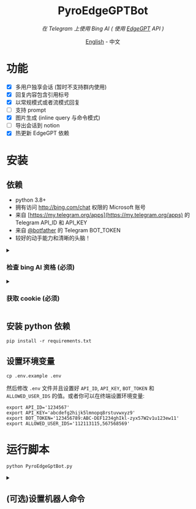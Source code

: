 <div align="center">

# PyroEdgeGPTBot
_在 Telegram 上使用 Bing AI ( 使用 [EdgeGPT](https://github.com/acheong08/EdgeGPT) API )_

<a href="./README.md">English</a> -
<a>中文</a>

</div>

# 功能
- [x] 多用户独享会话 (暂时不支持群内使用)
- [x] 回复内容包含引用标号
- [x] 以常规模式或者流模式回复
- [ ] 支持 prompt
- [x] 图片生成 (inline query 与命令模式)
- [ ] 导出会话到 notion
- [x] 热更新 EdgeGPT 依赖

# 安装
## 依赖
* python 3.8+
* 拥有访问 http://bing.com/chat 权限的 Microsoft 账号
* 来自 [https://my.telegram.org/apps](https://my.telegram.org/apps) 的 Telegram API_ID 和 API_KEY
* 来自 [@botfather](https://t.me/botfather) 的 Telegram BOT_TOKEN
* 较好的动手能力和清晰的头脑！


<details>
  <summary>

### 检查 bing AI 资格 (必须)

  </summary>

- 安装最新版本 Microsoft Edge
- 或者，你可以使用任何浏览器，并将用户代理设置为看起来像你正在使用 Edge。你可以使用像 “User-Agent Switcher and Manager” 这样的扩展轻松实现这一点， [Chrome](https://chrome.google.com/webstore/detail/user-agent-switcher-and-m/bhchdcejhohfmigjafbampogmaanbfkg) 与 [Firefox](https://addons.mozilla.org/en-US/firefox/addon/user-agent-string-switcher/) 插件地址.
- 打开 [bing.com/chat](https://bing.com/chat)
- 如果你看到了“聊天”，说明你具备资格

</details>



<details>
  <summary>

### 获取 cookie (必须)

  </summary>

- 安装 cookie editor 插件，[Chrome](https://chrome.google.com/webstore/detail/cookie-editor/hlkenndednhfkekhgcdicdfddnkalmdm) , [Firefox](https://addons.mozilla.org/en-US/firefox/addon/cookie-editor/) 与 [Edge](https://microsoftedge.microsoft.com/addons/detail/cookieeditor/neaplmfkghagebokkhpjpoebhdledlfi) 商店地址
- 前往 [`bing.com`](https://bing.com/)
- 打开插件
- 点击右下角 "Export", 然后点 "Export as JSON" (这将把 cookies 复制到剪贴板)
- 将你的 cookies 粘贴到 `./cookie.json` (文件名取决于你在 `.env` 中的设置)

</details>


## 安装 python 依赖
```shell
pip install -r requirements.txt
```

## 设置环境变量
```shell
cp .env.example .env
```
然后修改 `.env` 文件并且设置好 `API_ID`, `API_KEY`, `BOT_TOKEN` 和 `ALLOWED_USER_IDS` 的值。或者你可以在终端设置环境变量:
```shell
export API_ID='1234567'
export API_KEY='abcdefg2hijk5lmnopq8rstuvwxyz9'
export BOT_TOKEN='123456789:ABC-DEF1234ghIkl-zyx57W2v1u123ew11'
export ALLOWED_USER_IDS='112113115,567568569'
```

# 运行脚本
```shell
python PyroEdgeGptBot.py
```


<details>
  <summary>

## (可选)设置机器人命令

  </summary>

- 联系 [@botfather](https://t.me/botfather)
- 发送命令 `/mybots` 然后选择你的机器人再点击 `Edit Bot` -> `Edit Commands`
- 复制粘贴底下内容再发送.
```
start - 开始
help - 帮助
reset - 重置
new - 新会话
switch - 切换聊天模式
interval - 设置修改消息间隔
suggest_mode - 建议消息模式
image_gen - 图片生成
update - 热更新 EdgeGPT 依赖
```

</details>

